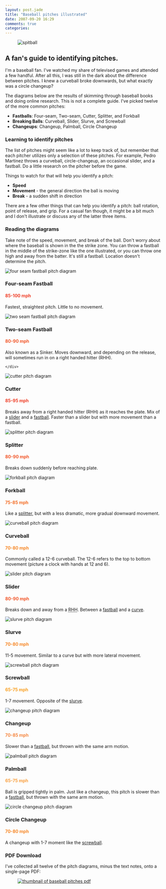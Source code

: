 ```yaml
---
layout: post.jade
title: "Baseball pitches illustrated"
date: 2007-09-20 16:29
comments: true
categories:
---
```

<figure class="figure--right">
  <img src="/media/posts/baseball-pitches-illustrated/spitball.png" alt="spitball" />
</figure>

## A fan's guide to identifying pitches.

I'm a baseball fan. I've watched my share of televised games and attended a few handful. After all this, I was still in the dark about the difference between pitches. I knew a curveball broke downwards, but what exactly was a circle changeup?

The diagrams below are the results of skimming through baseball books and doing online research. This is not a complete guide. I've picked twelve of the more common pitches:

*   **Fastballs**: Four-seam, Two-seam, Cutter, Splitter, and Forkball
*   **Breaking Balls**: Curveball, Slider, Slurve, and Screwball
*   **Changeups**: Changeup, Palmball, Circle Changeup

### Learning to identify pitches

The list of pitches might seem like a lot to keep track of, but remember that each pitcher utilizes only a selection of these pitches. For example, Pedro Martinez throws a curveball, circle-changeup, an occasional slider, and a fastball. Do a little research on the pitcher before the game.

Things to watch for that will help you identify a pitch:

*   **Speed**
*   **Movement** - the general direction the ball is moving
*   **Break** - a sudden shift in direction

There are a few other things that can help you identify a pitch: ball rotation, point of release, and grip. For a casual fan though, it might be a bit much and I don't illustrate or discuss any of the latter three items.

### Reading the diagrams

Take note of the speed, movement, and break of the ball. Don't worry about where the baseball is shown in the the strike zone. You can throw a fastball in the middle of the strike-zone like the one illustrated, or you can throw one high and away from the batter. It's still a fastball. Location doesn't determine the pitch.

<div class="pitches">
  <div class="pitch" id="fourseam">
    <img class="pitch__figure" src="/media/posts/baseball-pitches-illustrated/four_seam_fastball.png" alt="four seam fastball pitch diagram" />
    <div class="pitch__body">
      <h3 class="pitch__title">Four-seam Fastball</h3>
      <h4 class="pitch__speed" style="color:#ef4029;">
        85-100 mph
      </h4>
      <p class="pitch__notes">
        Fastest, straightest pitch. Little to no movement.
      </p>
    </div>
  </div>

  <div class="pitch" id="twoseam">
    <img class="pitch__figure" src="/media/posts/baseball-pitches-illustrated/two_seam_fastball.png" alt="two seam fastball pitch diagram" />
    <div class="pitch__body">
      <h3 class="pitch__title">Two-seam Fastball</h3>
      <h4 class="pitch__speed" style="color:#f1572a;">80-90 mph</h4>
      <p class="pitch__notes">
        Also known as a Sinker. Moves downward, and depending on the release, will sometimes run in on a right handed hitter (RHH).
      </p>

    </div>
  </div>

  <div class="pitch" id="cutter">
    <img class="pitch__figure" src="/media/posts/baseball-pitches-illustrated/cutter.png" alt="cutter pitch diagram" />
    <div class="pitch__body">
      <h3 class="pitch__title">Cutter</h3>
      <h4 class="pitch__speed" style="color:#ef4029;">85-95 mph</h4>
      <p class="pitch__notes">
        Breaks away from a right handed hitter (RHH) as it reaches the plate. Mix of a <a href="#slider">slider</a> and a <a href="#fourseam">fastball</a>. Faster than a slider but with more movement than a fastball.</p>
    </div>
  </div>

  <div class="pitch" id="splitter">
    <img class="pitch__figure" src="/media/posts/baseball-pitches-illustrated/splitter.png" alt="splitter pitch diagram" />
    <div class="pitch__body">
      <h3 class="pitch__title">Splitter</h3>
      <h4 class="pitch__speed" style="color:#f1572a;">80-90 mph</h4>
      <p class="pitch__notes">
        Breaks down suddenly before reaching plate.
      </p>
    </div>
  </div>

  <div class="pitch" id="forkball">
    <img class="pitch__figure" src="/media/posts/baseball-pitches-illustrated/forkball.png" alt="forkball pitch diagram" />
    <div class="pitch__body">
      <h3 class="pitch__title">Forkball</h3>
      <h4 class="pitch__speed" style="color: #f36e27;">75-85 mph</h4>
      <p class="pitch__notes">
        Like a <a href="#splitter">splitter</a>, but with a less dramatic, more gradual downward movement.
      </p>
    </div>
  </div>

  <div class="pitch" id="curveball">
    <img class="pitch__figure" src="/media/posts/baseball-pitches-illustrated/curveball.png" alt="curveball pitch diagram" />
    <div class="pitch__body">
      <h3 class="pitch__title">Curveball</h3>
      <h4 class="pitch__speed" style="color: #f68727;">70-80 mph</h4>
      <p class="pitch__notes">
        Commonly called a 12-6 curveball. The 12-6 refers to the top to bottom movement (picture a clock with hands at 12 and 6).
      </p>
    </div>
  </div>

  <div class="pitch" id="slider">
    <img class="pitch__figure" src="/media/posts/baseball-pitches-illustrated/slider.png" alt="slider pitch diagram" />
    <div class="pitch__body">
      <h3 class="pitch__title">Slider</h3>
      <h4 class="pitch__speed" style="color: #f1572a;">80-90 mph</h4>
      <p class="pitch__notes">
        Breaks down and away from a <acronym title="Right Handed Hitter">RHH</acronym>. Between a <a href="#fourseam">fastball</a> and a <a href="#curve">curve</a>.
      </p>
    </div>
  </div>

  <div class="pitch" id="slurve">
    <img class="pitch__figure" src="/media/posts/baseball-pitches-illustrated/slurve.png" alt="slurve pitch diagram" />
    <div class="pitch__body">
      <h3 class="pitch__title">Slurve</h3>
      <h4 class="pitch__speed" style="color: #f68727;">70-80 mph</h4>
      <p class="pitch__notes">
        11-5 movement. Similar to a curve but with more lateral movement.
      </p>
    </div>
  </div>

  <div class="pitch" id="screwball">
    <img class="pitch__figure" src="/media/posts/baseball-pitches-illustrated/screwball.png" alt="screwball pitch diagram" />
    <div class="pitch__body">
      <h3 class="pitch__title">Screwball</h3>
      <h4 class="pitch__speed" style="color: #f9a024;">
        65-75 mph
      </h4>
      <p class="pitch__notes">
        1-7 movement. Opposite of the <a href="#slurve">slurve</a>.
      </p>
    </div>
  </div>

  <div class="pitch" id="changeup">
    <img class="pitch__figure" src="/media/posts/baseball-pitches-illustrated/changeup.png" alt="changeup pitch diagram" />
    <div class="pitch__body">
      <h3 class="pitch__title">
        Changeup
      </h3>
      <h4 class="pitch__speed" style="color: #f58741;">
        70-85 mph
      </h4>
      <p class="pitch__notes">
        Slower than a <a href="#fourseam">fastball</a>, but thrown with the same arm motion.
      </p>
    </div>
  </div>

  <div class="pitch" id="palmball">
    <img class="pitch__figure" src="/media/posts/baseball-pitches-illustrated/palmball.png" alt="palmball pitch diagram" />
    <div class="pitch__body">
      <h3 class="pitch__title">
        Palmball
      </h3>
      <h4 class="pitch__speed" style="color: #f9a042">
        65-75 mph
      </h4>
      <p class="pitch__notes">
        Ball is gripped tightly in palm. Just like a changeup, this pitch is slower than a <a href="#fastball">fastball</a>, but thrown with the same arm motion.
      </p>
    </div>
  </div>

  <div class="pitch" id="circle">
    <img class="pitch__figure" src="/media/posts/baseball-pitches-illustrated/circle_change.png" alt="circle changeup pitch diagram" />
    <div class="pitch__body">
      <h3 class="pitch__title">
      Circle Changeup
      </h3>
      <h4 class="pitch__speed" style="color: #f68727;">
        70-80 mph
      </h4>
      <p class="pitch__notes">
        A changeup with 1-7 moment like the <a href="#screwball">screwball</a>.
      </p>
    </div>
  </div>

</div>

### PDF Download
I've collected all twelve of the pitch diagrams, minus the text notes, onto a single-page PDF:

<figure class="figure">
  <a href="/media/posts/baseball-pitches-illustrated/baseball_pitches.pdf" class="big-icon">
    <img src="/media/posts/baseball-pitches-illustrated/baseball-pitches-pdf-icon.png" alt="thumbnail of baseball pitches pdf"  />
  </a>
</figure>


 [1]: #fourseam
